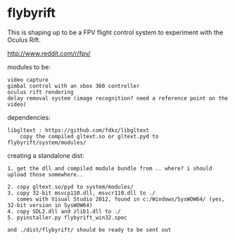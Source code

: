 flybyrift
=========

This is shaping up to be a FPV flight control system to experiment with the Oculus Rift.

http://www.reddit.com/r/fpv/


modules to be:

    video capture
    gimbal control with an xbox 360 controller
    oculus rift rendering
    delay removal system (image recognition? need a reference point on the video)


dependencies:

    libgltext : https://github.com/fdkz/libgltext
        copy the compiled gltext.so or gltext.pyd to flybyrift/system/modules/


creating a standalone dist:

    1. get the dll and compiled module bundle from .. where? i should upload those somewhere..

    2. copy gltext.so/pyd to system/modules/
    3. copy 32-bit msvcp110.dll, msvcr110.dll to ./
       comes with Visual Studio 2012, found in c:/Windows/SysWOW64/ (yes, 32-bit version in SysWOW64)
    4. copy SDL2.dll and zlib1.dll to ./
    5. pyinstaller.py flybyrift_win32.spec

    and ./dist/flybyrift/ should be ready to be sent out
